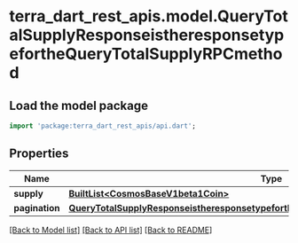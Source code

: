 # terra_dart_rest_apis.model.QueryTotalSupplyResponseistheresponsetypefortheQueryTotalSupplyRPCmethod

## Load the model package
```dart
import 'package:terra_dart_rest_apis/api.dart';
```

## Properties
Name | Type | Description | Notes
------------ | ------------- | ------------- | -------------
**supply** | [**BuiltList&lt;CosmosBaseV1beta1Coin&gt;**](CosmosBaseV1beta1Coin.md) |  | [optional] 
**pagination** | [**QueryTotalSupplyResponseistheresponsetypefortheQueryTotalSupplyRPCmethodPagination**](QueryTotalSupplyResponseistheresponsetypefortheQueryTotalSupplyRPCmethodPagination.md) |  | [optional] 

[[Back to Model list]](../README.md#documentation-for-models) [[Back to API list]](../README.md#documentation-for-api-endpoints) [[Back to README]](../README.md)



